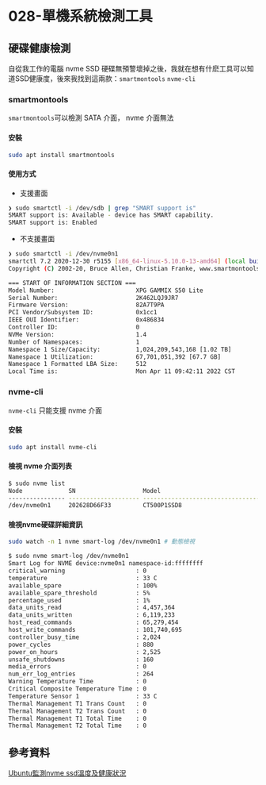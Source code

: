 # 028-單機系統檢測工具

## 硬碟健康檢測

自從我工作的電腦 nvme SSD 硬碟無預警壞掉之後，我就在想有什麽工具可以知道SSD健康度，後來我找到這兩款：`smartmontools` `nvme-cli`

### smartmontools

`smartmontools`可以檢測 SATA 介面， nvme 介面無法

#### 安裝

```bash
sudo apt install smartmontools
```

#### 使用方式

* 支援畫面

```bash
❯ sudo smartctl -i /dev/sdb | grep "SMART support is"
SMART support is: Available - device has SMART capability.
SMART support is: Enabled
```

* 不支援畫面

```bash
❯ sudo smartctl -i /dev/nvme0n1
smartctl 7.2 2020-12-30 r5155 [x86_64-linux-5.10.0-13-amd64] (local build)
Copyright (C) 2002-20, Bruce Allen, Christian Franke, www.smartmontools.org

=== START OF INFORMATION SECTION ===
Model Number:                       XPG GAMMIX S50 Lite
Serial Number:                      2K462LQJ9JR7
Firmware Version:                   82A7T9PA
PCI Vendor/Subsystem ID:            0x1cc1
IEEE OUI Identifier:                0x486834
Controller ID:                      0
NVMe Version:                       1.4
Number of Namespaces:               1
Namespace 1 Size/Capacity:          1,024,209,543,168 [1.02 TB]
Namespace 1 Utilization:            67,701,051,392 [67.7 GB]
Namespace 1 Formatted LBA Size:     512
Local Time is:                      Mon Apr 11 09:42:11 2022 CST
```

### nvme-cli

`nvme-cli` 只能支援 nvme 介面

#### 安裝

```bash
sudo apt install nvme-cli
```

#### 檢視 nvme 介面列表

```bash
$ sudo nvme list
Node             SN                   Model                                    Namespace Usage                      Format           FW Rev  
---------------- -------------------- ---------------------------------------- --------- -------------------------- ---------------- --------
/dev/nvme0n1     202628D66F33         CT500P1SSD8                              1         500.11  GB / 500.11  GB    512   B +  0 B   P3CR021 
```

#### 檢視nvme硬碟詳細資訊

```bash
sudo watch -n 1 nvme smart-log /dev/nvme0n1 # 動態檢視
```

```bash
$ sudo nvme smart-log /dev/nvme0n1
Smart Log for NVME device:nvme0n1 namespace-id:ffffffff
critical_warning                    : 0
temperature                         : 33 C
available_spare                     : 100%
available_spare_threshold           : 5%
percentage_used                     : 1%
data_units_read                     : 4,457,364
data_units_written                  : 6,119,233
host_read_commands                  : 65,279,454
host_write_commands                 : 101,740,695
controller_busy_time                : 2,024
power_cycles                        : 880
power_on_hours                      : 2,525
unsafe_shutdowns                    : 160
media_errors                        : 0
num_err_log_entries                 : 264
Warning Temperature Time            : 0
Critical Composite Temperature Time : 0
Temperature Sensor 1                : 33 C
Thermal Management T1 Trans Count   : 0
Thermal Management T2 Trans Count   : 0
Thermal Management T1 Total Time    : 0
Thermal Management T2 Total Time    : 0
```

## 參考資料

[Ubuntu監測nvme ssd溫度及健康狀況](https://www.w3help.cc/a/202109/921495.html)

